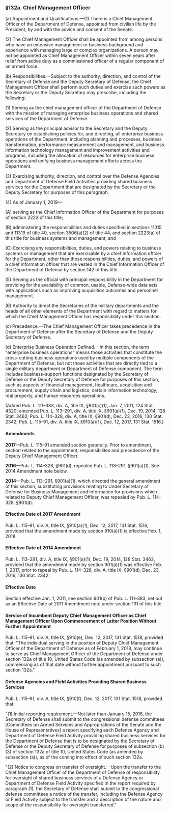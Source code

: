 ### §132a. Chief Management Officer ###

(a) Appointment and Qualifications.—(1) There is a Chief Management Officer of the Department of Defense, appointed from civilian life by the President, by and with the advice and consent of the Senate.

(2) The Chief Management Officer shall be appointed from among persons who have an extensive management or business background and experience with managing large or complex organizations. A person may not be appointed as Chief Management Officer within seven years after relief from active duty as a commissioned officer of a regular component of an armed force.

(b) Responsibilities.—Subject to the authority, direction, and control of the Secretary of Defense and the Deputy Secretary of Defense, the Chief Management Officer shall perform such duties and exercise such powers as the Secretary or the Deputy Secretary may prescribe, including the following:

(1) Serving as the chief management officer of the Department of Defense with the mission of managing enterprise business operations and shared services of the Department of Defense.

(2) Serving as the principal advisor to the Secretary and the Deputy Secretary on establishing policies for, and directing, all enterprise business operations of the Department, including planning and processes, business transformation, performance measurement and management, and business information technology management and improvement activities and programs, including the allocation of resources for enterprise business operations and unifying business management efforts across the Department.

(3) Exercising authority, direction, and control over the Defense Agencies and Department of Defense Field Activities providing shared business services for the Department that are designated by the Secretary or the Deputy Secretary for purposes of this paragraph.

(4) As of January 1, 2019—

(A) serving as the Chief Information Officer of the Department for purposes of section 2222 of this title;

(B) administering the responsibilities and duties specified in sections 11315 and 11319 of title 40, section 3506(a)(2) of title 44, and section 2223(a) of this title for business systems and management; and

(C) Exercising any responsibilities, duties, and powers relating to business systems or management that are exercisable by a chief information officer for the Department, other than those responsibilities, duties, and powers of a chief information officer that are vested in the Chief Information Officer of the Department of Defense by section 142 of this title.

(5) Serving as the official with principal responsibility in the Department for providing for the availability of common, usable, Defense-wide data sets with applications such as improving acquisition outcomes and personnel management.

(6) Authority to direct the Secretaries of the military departments and the heads of all other elements of the Department with regard to matters for which the Chief Management Officer has responsibility under this section.

(c) Precedence.—The Chief Management Officer takes precedence in the Department of Defense after the Secretary of Defense and the Deputy Secretary of Defense.

(d) Enterprise Business Operation Defined.—In this section, the term "enterprise business operations" means those activities that constitute the cross-cutting business operations used by multiple components of the Department of Defense, but not those activities that are directly tied to a single military department or Department of Defense component. The term includes business-support functions designated by the Secretary of Defense or the Deputy Secretary of Defense for purposes of this section, such as aspects of financial management, healthcare, acquisition and procurement, supply chain and logistics, certain information technology, real property, and human resources operations.

(Added Pub. L. 111–383, div. A, title IX, §901(c)(1), Jan. 7, 2011, 124 Stat. 4320; amended Pub. L. 113–291, div. A, title IX, §901(a)(1), Dec. 19, 2014, 128 Stat. 3462; Pub. L. 114–328, div. A, title IX, §901(d), Dec. 23, 2016, 130 Stat. 2342; Pub. L. 115–91, div. A, title IX, §910(a)(1), Dec. 12, 2017, 131 Stat. 1516.)

#### Amendments ####

**2017**—Pub. L. 115–91 amended section generally. Prior to amendment, section related to the appointment, responsibilites and precedence of the Deputy Chief Management Officer.

**2016**—Pub. L. 114–328, §901(d), repealed Pub. L. 113–291, §901(a)(1). See 2014 Amendment note below.

**2014**—Pub. L. 113–291, §901(a)(1), which directed the general amendment of this section, substituting provisions relating to Under Secretary of Defense for Business Management and Information for provisions which related to Deputy Chief Management Officer, was repealed by Pub. L. 114–328, §901(d).

#### Effective Date of 2017 Amendment ####

Pub. L. 115–91, div. A, title IX, §910(a)(1), Dec. 12, 2017, 131 Stat. 1516, provided that the amendment made by section 910(a)(1) is effective Feb. 1, 2018.

#### Effective Date of 2014 Amendment ####

Pub. L. 113–291, div. A, title IX, §901(a)(1), Dec. 19, 2014, 128 Stat. 3462, provided that the amendment made by section 901(a)(1) was effective Feb. 1, 2017, prior to repeal by Pub. L. 114–328, div. A, title IX, §901(d), Dec. 23, 2016, 130 Stat. 2342.

#### Effective Date ####

Section effective Jan. 1, 2011, see section 901(p) of Pub. L. 111–383, set out as an Effective Date of 2011 Amendment note under section 131 of this title.

#### Service of Incumbent Deputy Chief Management Officer as Chief Management Officer Upon Commencement of Latter Position Without Further Appointment ####

Pub. L. 115–91, div. A, title IX, §910(e), Dec. 12, 2017, 131 Stat. 1518, provided that: "The individual serving in the position of Deputy Chief Management Officer of the Department of Defense as of February 1, 2018, may continue to serve as Chief Management Officer of the Department of Defense under section 132a of title 10, United States Code (as amended by subsection (a)), commencing as of that date without further appointment pursuant to such section 132a."

#### Defense Agencies and Field Activities Providing Shared Business Services ####

Pub. L. 115–91, div. A, title IX, §910(f), Dec. 12, 2017, 131 Stat. 1518, provided that:

"(1) Initial reporting requirement.—Not later than January 15, 2018, the Secretary of Defense shall submit to the congressional defense committees [Committees on Armed Services and Appropriations of the Senate and the House of Representatives] a report specifying each Defense Agency and Department of Defense Field Activity providing shared business services for the Department of Defense that is to be designated by the Secretary of Defense or the Deputy Secretary of Defense for purposes of subsection (b)(3) of section 132a of title 10, United States Code (as amended by subsection (a)), as of the coming into effect of such section 132a.

"(2) Notice to congress on transfer of oversight.—Upon the transfer to the Chief Management Officer of the Department of Defense of responsibility for oversight of shared business services of a Defense Agency or Department of Defense Field Activity specified in the report required by paragraph (1), the Secretary of Defense shall submit to the congressional defense committees a notice of the transfer, including the Defense Agency or Field Activity subject to the transfer and a description of the nature and scope of the responsibility for oversight transferred."